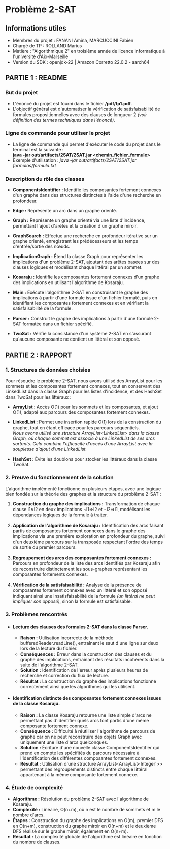 # Problème 2-SAT

## Informations utiles
- Membres du projet : FANANI Amina, MARCUCCINI Fabien 
- Chargé de TP : ROLLAND Marius
- Matière : "Algorithmique 2" en troisième année de licence informatique à l'université d'Aix-Marseille
- Version du SDK : openjdk-22 | Amazon Corretto 22.0.2 - aarch64


## PARTIE 1 : README

### But du projet
- L'énoncé du projet est fourni dans le fichier **/pdf/tp1.pdf**. <br>
- L'objectif général est d'automatiser la vérification de satisfaisabilité de formules propositionnelles avec des clauses de longueur 2 *(voir définition des termes techniques dans l'énoncé)*.

### Ligne de commande pour utiliser le projet
- La ligne de commande qui permet d'exécuter le code du projet dans le terminal est la suivante :<br>
**java -jar out/artifacts/2SAT/2SAT.jar <chemin_fichier_formule>**<br>
- Exemple d'utilisation : *java -jar out/artifacts/2SAT/2SAT.jar formulas/formula.txt*<br>

### Description du rôle des classes

- **ComponentsIdentifier :** Identifie les composantes fortement connexes d'un graphe dans des structures distinctes à l'aide d'une recherche en profondeur. <br>

- **Edge :** Représente un arc dans un graphe orienté.<br>

- **Graph :** Représente un graphe orienté via une liste d'incidence, permettant l'ajout d'arêtes et la création d'un graphe miroir.<br>

- **GraphSearch :** Effectue une recherche en profondeur itérative sur un graphe orienté, enregistrant les prédécesseurs et les temps d'entrée/sortie des nœuds.<br>

- **ImplicationGraph :** Étend la classe Graph pour représenter les implications d'un problème 2-SAT, ajoutant des arêtes basées sur des clauses logiques et modélisant chaque littéral par un sommet.<br>

- **Kosaraju :** Identifie les composantes fortement connexes d'un graphe des implications en utilisant l'algorithme de Kosaraju.<br>

- **Main :** Exécute l'algorithme 2-SAT en construisant le graphe des implications à partir d'une formule issue d'un fichier formaté, puis en identifiant les composantes fortement connexes et en vérifiant la satisfaisabilité de la formule.<br>

- **Parser :** Construit le graphe des implications à partir d'une formule 2-SAT formatée dans un fichier spécifié.<br>

- **TwoSat :** Vérifie la consistance d'un système 2-SAT en s'assurant qu'aucune composante ne contient un littéral et son opposé.


## PARTIE 2 : RAPPORT

### 1. Structures de données choisies
Pour résoudre le problème 2-SAT, nous avons utilisé des ArrayList pour les sommets et les composantes fortement connexes, tout en conservant des LinkedList dans la classe Graph pour les listes d'incidence, et des HashSet dans TwoSat pour les littéraux :<br>

- **ArrayList :** Accès O(1) pour les sommets et les composantes, et ajout O(1), adapté aux parcours des composantes fortement connexes.<br>

- **LinkedList :** Permet une insertion rapide O(1) lors de la construction du graphe, tout en étant efficace pour les parcours séquentiels.<br>
*Nous avons utilisé une structure ArrayList<LinkedList<Edge>> dans la classe Graph, où chaque sommet est associé à une LinkedList de ses arcs sortants. Cela combine l'efficacité d'accès d'une ArrayList avec la souplesse d'ajout d'une LinkedList.*<br>

- **HashSet :** Évite les doublons pour stocker les littéraux dans la classe TwoSat.<br>

### 2. Preuve du fonctionnement de la solution
L'algorithme implémenté fonctionne en plusieurs étapes, avec une logique bien fondée sur la théorie des graphes et la structure du problème 2-SAT :<br>
1. **Construction du graphe des implications :** Transformation de chaque clause l1∨l2 en deux implications ¬l1⇒l2 et ¬l2⇒l1, modélisant les dépendances logiques de la formule à traiter.<br><br>
2. **Application de l'algorithme de Kosaraju :** Identification des arcs faisant partis de composantes fortement connexes dans le graphe des implications via une première exploration en profondeur du graphe, suivi d'un deuxième parcours sur la transposée respectant l'ordre des temps de sortie du premier parcours.<br><br>
3. **Regroupement des arcs des composantes fortement connexes :** Parcours en profondeur de la liste des arcs identifiés par Kosaraju afin de reconstruire distinctement les sous-graphes  représentant les composantes fortements connexes.<br><br>
4. **Vérification de la satisfaisabilité :** Analyse de la présence de composantes fortement connexes avec un littéral et son opposé indiquant ainsi une insatisfaisabilité de la formule *(un littéral ne peut impliquer son opposé)*, sinon la formule est satisfaisable.<br>

### 3. Problèmes rencontrés

- #### Lecture des clauses des formules 2-SAT dans la classe Parser.
  - **Raison :** Utilisation incorrecte de la méthode bufferedReader.readLine(), entraînant le saut d'une ligne sur deux lors de la lecture du fichier.<br>
  - **Conséquences :** Erreur dans la construction des clauses et du graphe des implications, entraînant des résultats incohérents dans la suite de l'algorithme 2-SAT.<br>
  - **Solution :** Identification de l'erreur après plusieurs heures de recherche et correction du flux de lecture.<br>
  - **Résultat :** La construction du graphe des implications fonctionne correctement ainsi que les algorithmes qui les utilisent.<br>

- #### Identification distincte des composantes fortement connexes issues de la classe Kosaraju.
  - **Raison :** La classe Kosaraju retourne une liste simple d'arcs ne permettant pas d'identifier quels arcs font partis d'une même composante fortement connexe.
  - **Conséquence :** Difficulté à réutiliser l'algorithme de parcours de graphe car on ne peut reconstruire des objets Graph avec uniquement une liste d'arcs quelconques.
  - **Solution :** Écriture d'une nouvelle classe ComponentsIdentifier qui prend en compte les spécifités du parcours nécessaire à l'identification des différentes composantes fortement connexes.
  - **Résultat :** Utilisation d'une structure ArrayList<ArrayList<Integer'>> permettant des regroupements distincts entre chaque littéral appartenant à la même composante fortement connexe.

### 4. Étude de complexité
* **Algorithme :** Résolution du problème 2-SAT avec l'algorithme de Kosaraju.<br>
* **Complexité :** Linéaire, O(n+m), où n est le nombre de sommets et m le nombre d'arcs.<br>
* **Étapes :** Construction du graphe des implications en O(m), premier DFS en O(n+m), construction du graphe miroir en O(n+m) et le deuxième DFS réalisé sur le graphe miroir, également en O(n+m).<br>
* **Résultat :** La complexité globale de l'algorithme est linéaire en fonction du nombre de clauses.<br>


